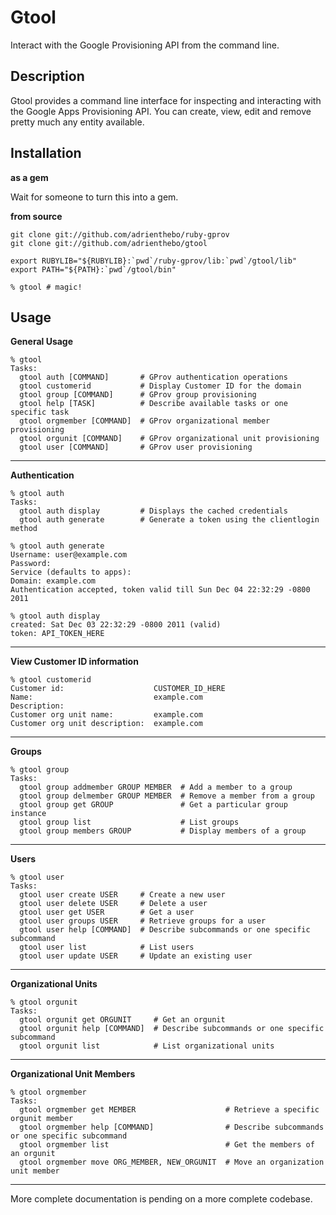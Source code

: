 Gtool
=====

Interact with the Google Provisioning API from the command line.

Description
-----------

Gtool provides a command line interface for inspecting and interacting with
the Google Apps Provisioning API. You can create, view, edit and remove
pretty much any entity available.

Installation
------------

**as a gem**

Wait for someone to turn this into a gem.

**from source**

    git clone git://github.com/adrienthebo/ruby-gprov
    git clone git://github.com/adrienthebo/gtool

    export RUBYLIB="${RUBYLIB}:`pwd`/ruby-gprov/lib:`pwd`/gtool/lib"
    export PATH="${PATH}:`pwd`/gtool/bin"

    % gtool # magic!

Usage
-----

**General Usage**

    % gtool
    Tasks:
      gtool auth [COMMAND]       # GProv authentication operations
      gtool customerid           # Display Customer ID for the domain
      gtool group [COMMAND]      # GProv group provisioning
      gtool help [TASK]          # Describe available tasks or one specific task
      gtool orgmember [COMMAND]  # GProv organizational member provisioning
      gtool orgunit [COMMAND]    # GProv organizational unit provisioning
      gtool user [COMMAND]       # GProv user provisioning

- - -

**Authentication**

    % gtool auth
    Tasks:
      gtool auth display         # Displays the cached credentials
      gtool auth generate        # Generate a token using the clientlogin method

    % gtool auth generate
    Username: user@example.com
    Password:
    Service (defaults to apps):
    Domain: example.com
    Authentication accepted, token valid till Sun Dec 04 22:32:29 -0800 2011

    % gtool auth display
    created: Sat Dec 03 22:32:29 -0800 2011 (valid)
    token: API_TOKEN_HERE

- - -

**View Customer ID information**

    % gtool customerid
    Customer id:                    CUSTOMER_ID_HERE
    Name:                           example.com
    Description:
    Customer org unit name:         example.com
    Customer org unit description:  example.com

- - -

**Groups**

    % gtool group
    Tasks:
      gtool group addmember GROUP MEMBER  # Add a member to a group
      gtool group delmember GROUP MEMBER  # Remove a member from a group
      gtool group get GROUP               # Get a particular group instance
      gtool group list                    # List groups
      gtool group members GROUP           # Display members of a group

- - -

**Users**

    % gtool user
    Tasks:
      gtool user create USER     # Create a new user
      gtool user delete USER     # Delete a user
      gtool user get USER        # Get a user
      gtool user groups USER     # Retrieve groups for a user
      gtool user help [COMMAND]  # Describe subcommands or one specific subcommand
      gtool user list            # List users
      gtool user update USER     # Update an existing user

- - -

**Organizational Units**

    % gtool orgunit
    Tasks:
      gtool orgunit get ORGUNIT     # Get an orgunit
      gtool orgunit help [COMMAND]  # Describe subcommands or one specific subcommand
      gtool orgunit list            # List organizational units

- - -

**Organizational Unit Members**

    % gtool orgmember
    Tasks:
      gtool orgmember get MEMBER                    # Retrieve a specific orgunit member
      gtool orgmember help [COMMAND]                # Describe subcommands or one specific subcommand
      gtool orgmember list                          # Get the members of an orgunit
      gtool orgmember move ORG_MEMBER, NEW_ORGUNIT  # Move an organization unit member

- - -

More complete documentation is pending on a more complete codebase.
